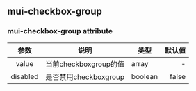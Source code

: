 ## mui-checkbox-group

### mui-checkbox-group attribute
| 参数 | 说明 | 类型 | 默认值 |
| :-: | - | - | -: |
| value | 当前checkboxgroup的值 | array | - |
| disabled | 是否禁用checkboxgroup | boolean | false |